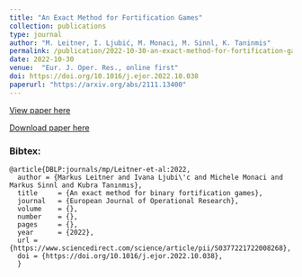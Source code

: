 ```yaml
---
title: "An Exact Method for Fortification Games"
collection: publications
type: journal
author: "M. Leitner, I. Ljubić, M. Monaci, M. Sinnl, K. Taninmis"
permalink: /publication/2022-10-30-an-exact-method-for-fortification-games
date: 2022-10-30
venue:  "Eur. J. Oper. Res., online first"
doi: https://doi.org/10.1016/j.ejor.2022.10.038
paperurl: "https://arxiv.org/abs/2111.13400"
---
```


[View paper here](https://www.sciencedirect.com/science/article/pii/S0377221722008268)

[Download paper here](https://arxiv.org/abs/2111.13400)

### Bibtex:

```
@article{DBLP:journals/mp/Leitner-et-al:2022,
  author = {Markus Leitner and Ivana Ljubi\'c and Michele Monaci and Markus Sinnl and Kubra Tanınmıs},
  title     = {An exact method for binary fortification games},
  journal   = {European Journal of Operational Research},
  volume    = {},
  number    = {},
  pages     = {},
  year      = {2022},
  url = {https://www.sciencedirect.com/science/article/pii/S0377221722008268},    
  doi = {https://doi.org/10.1016/j.ejor.2022.10.038},
  }
```

